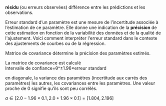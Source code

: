 __résidu__ (ou erreurs observées) différence entre les prédictions et les observations. 

Erreur standard d’un paramètre est une mesure de l’incertitude associée à l’estimation de ce paramètre. Elle donne une indication de la **précision** de cette estimation en fonction de la variabilité des données et de la qualité de l'ajustement. Voici comment interpréter l'erreur standard dans le contexte des ajustements de courbes ou de la régression.

Matrice de covariance détermine la précision des paramètres estimés.

La matrice de covariance est calculé
Intervalle de confiance=θ^±1.96×erreur standard

en diagonale, la variance des paramètres (incertitude aux carrés des paramètres)
les autres, les covariances entre les paramètres. Une valeur proche de 0 signifie qu'ils sont peu corrélés.

$a∈[2.0−1.96×0.1,2.0+1.96×0.1]=[1.804,2.196]$